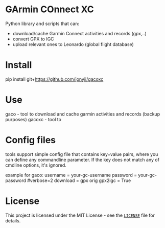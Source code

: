 # GArmin COnnect XC
Python library and scripts that can:
- download/cache Garmin Connect activities and records (gpx,..)
- convert GPX to IGC 
- upload relevant ones to Leonardo (global flight database)

# Install
pip install git+https://github.com/jonyii/gacoxc

# Use
gaco - tool to download and cache garmin activities and records (backup purposes)
gacoxc - tool to 

# Config files
tools support simple config file that contains key=value pairs, where you can define any commandline parameter.
If the key does not match any of cmdline options, it's ignored.

example for gaco:
username = your-gc-username
password = your-gc-password
#verbose=2
download = gpx orig
gpx2igc = True

# License
This project is licensed under the MIT License - see the [`LICENSE`](LICENSE)
file for details.

